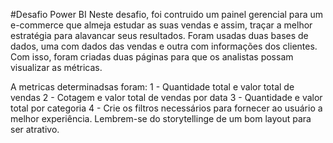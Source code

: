 #Desafio Power BI
  Neste desafio, foi contruido um painel gerencial para um e-commerce que almeja estudar as suas vendas e assim, traçar a melhor estratégia para alavancar seus resultados. Foram usadas duas bases de dados,
uma com dados das vendas e outra com informações dos clientes. Com isso, foram criadas duas páginas para que os analistas possam visualizar as métricas.

A metricas determinadsas foram: 
1 - Quantidade total e valor total de vendas
2 - Cotagem e valor total de vendas por data
3 - Quantidade e valor total por categoria
4 - Crie os filtros necessários para fornecer ao usuário a melhor experiência. Lembrem-se do storytellinge de um bom layout para ser atrativo.

